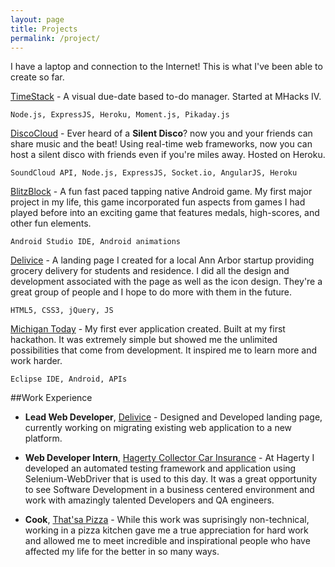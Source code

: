 ```yaml
---
layout: page
title: Projects
permalink: /project/
---
```


I have a laptop and connection to the Internet! This is what I've been able to create so far.

[TimeStack](http://timestack.co) - A visual due-date based to-do manager. Started at MHacks IV.

```
Node.js, ExpressJS, Heroku, Moment.js, Pikaday.js
```

[DiscoCloud](http://discocloud.herokuapp.com) - Ever heard of a **Silent Disco**? now you and your friends can share music and the beat! Using real-time web frameworks, now you can host a silent disco with friends even if you're miles away. Hosted on Heroku.

```
SoundCloud API, Node.js, ExpressJS, Socket.io, AngularJS, Heroku
```

[BlitzBlock](http://goo.gl/zqblW9) - A fun fast paced tapping native Android game. My first major project in my life, this game incorporated fun aspects from games I had played before into an exciting game that features medals, high-scores, and other fun elements.

```
Android Studio IDE, Android animations
```

[Delivice](https://delivice.github.io) - A landing page I created for a local Ann Arbor startup providing grocery delivery for students and residence. I did all the design and development associated with the page as well as the icon design. They're a great group of people and I hope to do more with them in the future.

```
HTML5, CSS3, jQuery, JS
```

[Michigan Today](http://goo.gl/zqblW9) - My first ever application created. Built at my first hackathon. It was extremely simple but showed me the unlimited possibilities that come from development. It inspired me to learn more and work harder.

```
Eclipse IDE, Android, APIs
```

##Work Experience

* **Lead Web Developer**, [Delivice](http://delivice.com) - Designed and Developed landing page, currently working on migrating existing web application to a new platform.

* **Web Developer Intern**, [Hagerty Collector Car Insurance](http://hagerty.com) - At Hagerty I developed an automated testing framework and application using Selenium-WebDriver that is used to this day. It was a great opportunity to see Software Development in a business centered environment and work with amazingly talented Developers and QA engineers.

* **Cook**, [That'sa Pizza](http://thatsapizzami.com) - While this work was suprisingly non-technical, working in a pizza kitchen gave me a true appreciation for hard work and allowed me to meet incredible and inspirational people who have affected my life for the better in so many ways.

